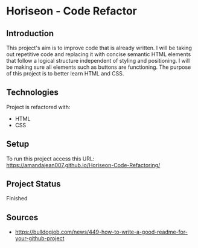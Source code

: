 # Horiseon - Code Refactor

## Introduction
This project's aim is to improve code that is already written. I will be taking out repetitive code and replacing it with concise semantic HTML elements that follow a logical structure independent of styling and positioning. I will be making sure all elements such as buttons are functioning. The purpose of this project is to better learn HTML and CSS.

## Technologies
Project is refactored with:
* HTML
* CSS

## Setup
To run this project access this URL: https://amandajean007.github.io/Horiseon-Code-Refactoring/

## Project Status 
Finished

## Sources
* https://bulldogjob.com/news/449-how-to-write-a-good-readme-for-your-github-project
